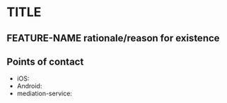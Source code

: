 # TITLE

## FEATURE-NAME rationale/reason for existence

## Points of contact

* iOS:
* Android:
* mediation-service: